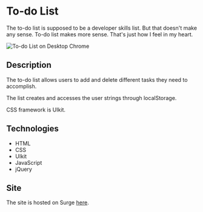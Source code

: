 # To-do List
The to-do list is supposed to be a developer skills list.
But that doesn't make any sense. To-do list makes more sense.
That's just how I feel in my heart.

![To-do List on Desktop Chrome](https://imgur.com/SN44mZj.png)

## Description
The to-do list allows users to add and delete different tasks
they need to accomplish.

The list creates and accesses the user strings through localStorage.

CSS framework is UIkit.

## Technologies
- HTML
- CSS
- UIkit
- JavaScript
- jQuery

## Site
The site is hosted on Surge [here](http://scattered-quicksand.surge.sh).
